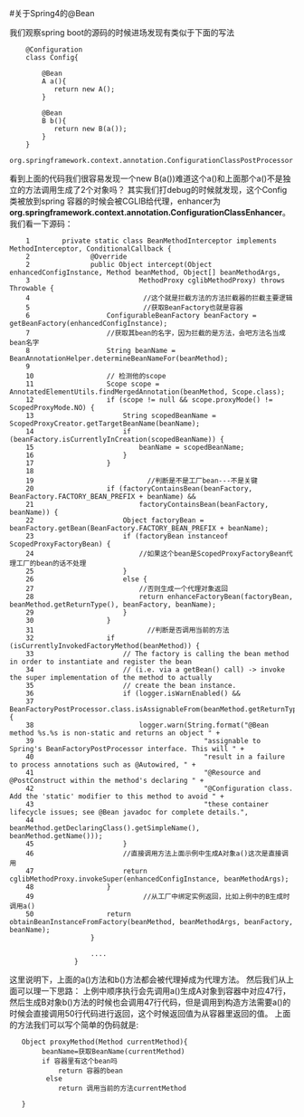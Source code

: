 #关于Spring4的@Bean

我们观察spring boot的源码的时候进场发现有类似于下面的写法
        
        @Configuration
        class Config{
        
            @Bean
            A a(){
               return new A();
            }
            
            @Bean
            B b(){
               return new B(a());
            }
        }
        org.springframework.context.annotation.ConfigurationClassPostProcessor
看到上面的代码我们很容易发现一个new B(a())难道这个a()和上面那个a()不是独立的方法调用生成了2个对象吗？
其实我们打debug的时候就发现，这个Config类被放到spring 容器的时候会被CGLIB给代理，enhancer为**org.springframework.context.annotation.ConfigurationClassEnhancer**。
我们看一下源码：


        1        private static class BeanMethodInterceptor implements MethodInterceptor, ConditionalCallback {
        2        		@Override
        2        		public Object intercept(Object enhancedConfigInstance, Method beanMethod, Object[] beanMethodArgs,
        3        					MethodProxy cglibMethodProxy) throws Throwable {
        4                            //这个就是拦截方法的方法拦截器的拦截主要逻辑
        5                            //获取BeanFactory也就是容器
        6        			ConfigurableBeanFactory beanFactory = getBeanFactory(enhancedConfigInstance);
        7        			//获取其bean的名字，因为拦截的是方法，会吧方法名当成bean名字
        8        			String beanName = BeanAnnotationHelper.determineBeanNameFor(beanMethod);
        9        
        10        			// 检测他的scope
        11        			Scope scope = AnnotatedElementUtils.findMergedAnnotation(beanMethod, Scope.class);
        12        			if (scope != null && scope.proxyMode() != ScopedProxyMode.NO) {
        13        				String scopedBeanName = ScopedProxyCreator.getTargetBeanName(beanName);
        14        				if (beanFactory.isCurrentlyInCreation(scopedBeanName)) {
        15        					beanName = scopedBeanName;
        16        				}
        17        			}
        18        
        19                            //判断是不是工厂bean---不是关键
        20        			if (factoryContainsBean(beanFactory, BeanFactory.FACTORY_BEAN_PREFIX + beanName) &&
        21        					factoryContainsBean(beanFactory, beanName)) {
        22        				Object factoryBean = beanFactory.getBean(BeanFactory.FACTORY_BEAN_PREFIX + beanName);
        23        				if (factoryBean instanceof ScopedProxyFactoryBean) {
        24        				    //如果这个bean是ScopedProxyFactoryBean代理工厂的bean的话不处理
        25        				}
        26        				else {
        27        					//否则生成一个代理对象返回
        28        					return enhanceFactoryBean(factoryBean, beanMethod.getReturnType(), beanFactory, beanName);
        29        				}
        30        			}
        31                            //判断是否调用当前的方法
        32        			if (isCurrentlyInvokedFactoryMethod(beanMethod)) {
        33        				// The factory is calling the bean method in order to instantiate and register the bean
        34        				// (i.e. via a getBean() call) -> invoke the super implementation of the method to actually
        35        				// create the bean instance.
        36        				if (logger.isWarnEnabled() &&
        37        						BeanFactoryPostProcessor.class.isAssignableFrom(beanMethod.getReturnType())) {
        38        					logger.warn(String.format("@Bean method %s.%s is non-static and returns an object " +
        39        									"assignable to Spring's BeanFactoryPostProcessor interface. This will " +
        40        									"result in a failure to process annotations such as @Autowired, " +
        41        									"@Resource and @PostConstruct within the method's declaring " +
        42        									"@Configuration class. Add the 'static' modifier to this method to avoid " +
        43        									"these container lifecycle issues; see @Bean javadoc for complete details.",
        44        							beanMethod.getDeclaringClass().getSimpleName(), beanMethod.getName()));
        45        				}
        46        				//直接调用方法上面示例中生成A对象a()这次是直接调用
        47        				return cglibMethodProxy.invokeSuper(enhancedConfigInstance, beanMethodArgs);
        48        			}
        49                           //从工厂中绑定实例返回，比如上例中的B生成时调用a()
        50        			return obtainBeanInstanceFromFactory(beanMethod, beanMethodArgs, beanFactory, beanName);
                        }
                
                        ....
                    }
        
这里说明下，上面的a()方法和b()方法都会被代理掉成为代理方法。
然后我们从上面可以理一下思路：
上例中顺序执行会先调用a()生成A对象到容器中对应47行，然后生成B对象b()方法的时候也会调用47行代码，但是调用到构造方法需要a()的时候会直接调用50行代码进行返回，这个时候返回值为从容器里返回的值。
上面的方法我们可以写个简单的伪码就是:

       Object proxyMethod(Method currentMethod){
            beanName=获取BeanName(currentMethod)
            if 容器里有这个bean吗
                return 容器的bean
             else
                return 调用当前的方法currentMethod
       
       }
        
        
        
        
        
        
        
        
        
        
        
        
        
        
        
        
        
        
        